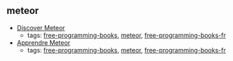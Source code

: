 meteor 
---
* [Discover Meteor](http://fr.discovermeteor.com)
    * tags: [free-programming-books](../tags/free-programming-books.md), [meteor](../tags/meteor.md), [free-programming-books-fr](../tags/free-programming-books-fr.md)
* [Apprendre Meteor](https://mquandalle.gitbooks.io/apprendre-meteor/content/)
    * tags: [free-programming-books](../tags/free-programming-books.md), [meteor](../tags/meteor.md), [free-programming-books-fr](../tags/free-programming-books-fr.md)
